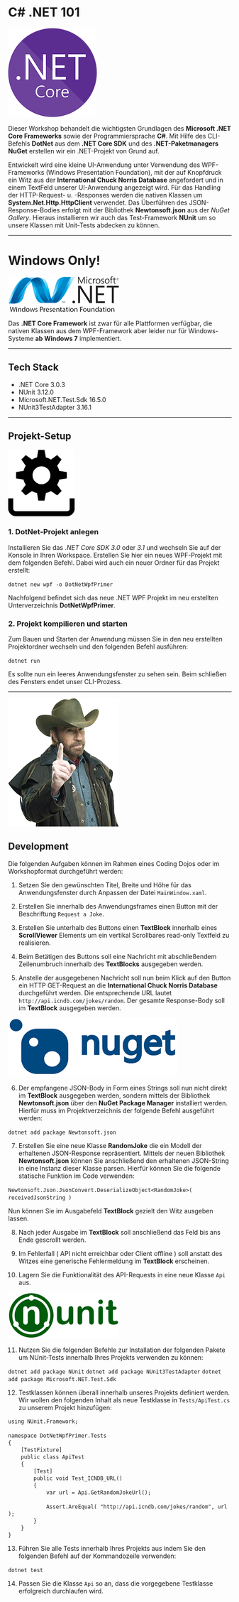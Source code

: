 
# C# .NET 101

![.NET Core](https://github.com/christopherstock/DotNetWpfPrimer/raw/master/_ASSET/logo/logo_dotNetCore.png)

Dieser Workshop behandelt die wichtigsten Grundlagen des **Microsoft .NET Core Frameworks** sowie der Programmiersprache
 **C#**. Mit Hilfe des CLI-Befehls **DotNet** aus dem **.NET Core SDK** und des **.NET-Paketmanagers NuGet** erstellen 
 wir ein .NET-Projekt von Grund auf.
 
Entwickelt wird eine kleine UI-Anwendung unter Verwendung des WPF-Frameworks (Windows Presentation Foundation), mit der
 auf Knopfdruck ein Witz aus der **International Chuck Norris Database** angefordert und in einem TextFeld unserer 
 UI-Anwendung angezeigt wird. Für das Handling der HTTP-Request- u. -Responses werden die nativen Klassen um
 **System.Net.Http.HttpClient** verwendet. Das Überführen des JSON-Response-Bodies erfolgt mit der Bibliothek
 **Newtonsoft.json** aus der *NuGet Gallery*. Hieraus installieren wir auch das Test-Framework **NUnit** um so unsere
 Klassen mit Unit-Tests abdecken zu können.

<hr>

# Windows Only!

![Windows Presentation Foundation](https://github.com/christopherstock/DotNetWpfPrimer/raw/master/_ASSET/logo/logo_wpf.png)

Das **.NET Core Framework** ist zwar für alle Plattformen verfügbar, die nativen Klassen aus dem WPF-Framework aber leider
 nur für Windows-Systeme **ab Windows 7** implementiert.

<hr>

## Tech Stack

- .NET Core 3.0.3
- NUnit 3.12.0
- Microsoft.NET.Test.Sdk 16.5.0
- NUnit3TestAdapter 3.16.1

<hr>

## Projekt-Setup

![Windows Presentation Foundation](https://github.com/christopherstock/DotNetWpfPrimer/raw/master/_ASSET/logo/icon_install.png)

### 1. DotNet-Projekt anlegen

Installieren Sie das *.NET Core SDK 3.0* oder *3.1* und wechseln Sie auf der Konsole in Ihren Workspace. Erstellen Sie
 hier ein neues WPF-Projekt mit dem folgenden Befehl. Dabei wird auch ein neuer Ordner für das Projekt erstellt:
 
`dotnet new wpf -o DotNetWpfPrimer`

Nachfolgend befindet sich das neue .NET WPF Projekt im neu erstellten Unterverzeichnis **DotNetWpfPrimer**.

### 2. Projekt kompilieren und starten

Zum Bauen und Starten der Anwendung müssen Sie in den neu erstellten Projektordner wechseln und den folgenden Befehl 
 ausführen:

`dotnet run`

Es sollte nun ein leeres Anwendungsfenster zu sehen sein. Beim schließen des Fensters endet unser CLI-Prozess.

<hr>

![The International Chuck Norris Database](https://github.com/christopherstock/DotNetWpfPrimer/raw/master/_ASSET/logo/chuck.png)

## Development

Die folgenden Aufgaben können im Rahmen eines Coding Dojos oder im Workshopformat durchgeführt werden:

1. Setzen Sie den gewünschten Titel, Breite und Höhe für das Anwendungsfenster durch Anpassen der Datei `MainWindow.xaml`.

2. Erstellen Sie innerhalb des Anwendungsframes einen Button mit der Beschriftung `Request a Joke`. 

3. Erstellen Sie unterhalb des Buttons einen **TextBlock** innerhalb eines **ScrollViewer** Elements um ein
 vertikal Scrollbares read-only Textfeld zu realisieren.
 
4. Beim Betätigen des Buttons soll eine Nachricht mit abschließendem Zeilenumbruch innerhalb des **TextBlocks**
 ausgegeben werden.

5. Anstelle der ausgegebenen Nachricht soll nun beim Klick auf den Button ein HTTP GET-Request an die **International
 Chuck Norris Database** durchgeführt werden. Die entsprechende URL lautet `http://api.icndb.com/jokes/random`.
 Der gesamte Response-Body soll im **TextBlock** ausgegeben werden.

![NuGet](https://github.com/christopherstock/DotNetWpfPrimer/raw/master/_ASSET/logo/logo_nuget.png)

6. Der empfangene JSON-Body in Form eines Strings soll nun nicht direkt im **TextBlock** ausgegeben werden,
 sondern mittels der Bibliothek **Newtonsoft.json** über den **NuGet Package Manager** installiert werden.
 Hierfür muss im Projektverzeichnis der folgende Befehl ausgeführt werden:

`dotnet add package Newtonsoft.json`

7. Erstellen Sie eine neue Klasse **RandomJoke** die ein Modell der erhaltenen JSON-Response repräsentiert.
 Mittels der neuen Bibliothek **Newtonsoft.json** können Sie anschließend den erhaltenen JSON-String in eine
 Instanz dieser Klasse parsen. Hierfür können Sie die folgende statische Funktion im Code verwenden:
 
`Newtonsoft.Json.JsonConvert.DeserializeObject<RandomJoke>( receivedJsonString )`

Nun können Sie im Ausgabefeld **TextBlock** gezielt den Witz ausgeben lassen.

8. Nach jeder Ausgabe im **TextBlock** soll anschließend das Feld bis ans Ende gescrollt werden.

9. Im Fehlerfall ( API nicht erreichbar oder Client offline ) soll anstatt des Witzes eine generische Fehlermeldung
 im **TextBlock** erscheinen.

10. Lagern Sie die Funktionalität des API-Requests in eine neue Klasse `Api` aus. 

![NUnit](https://github.com/christopherstock/DotNetWpfPrimer/raw/master/_ASSET/logo/logo_nunit.png)

11. Nutzen Sie die folgenden Befehle zur Installation der folgenden Pakete um NUnit-Tests 
 innerhalb Ihres Projekts verwenden zu können:

`dotnet add package NUnit`
`dotnet add package NUnit3TestAdapter`
`dotnet add package Microsoft.NET.Test.Sdk`

12. Testklassen können überall innerhalb unseres Projekts definiert werden. Wir wollen den folgenden Inhalt als neue
 Testklasse in `Tests/ApiTest.cs` zu unserem Projekt hinzufügen:

```
using NUnit.Framework;

namespace DotNetWpfPrimer.Tests
{
    [TestFixture]
    public class ApiTest
    {
        [Test]
        public void Test_ICNDB_URL()
        {
            var url = Api.GetRandomJokeUrl();

            Assert.AreEqual( "http://api.icndb.com/jokes/random", url );
        }
    }
}
```

13. Führen Sie alle Tests innerhalb Ihres Projekts aus indem Sie den folgenden Befehl auf der Kommandozeile verwenden:

`dotnet test`

14. Passen Sie die Klasse `Api` so an, dass die vorgegebene Testklasse erfolgreich durchlaufen wird.
